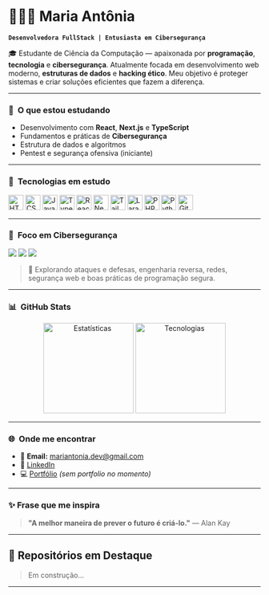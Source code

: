 # 👩🏻‍💻 Maria Antônia

**`Desenvolvedora FullStack | Entusiasta em Cibersegurança`**

🎓 Estudante de Ciência da Computação — apaixonada por **programação**, **tecnologia** e **cibersegurança**. Atualmente focada em desenvolvimento web moderno, **estruturas de dados** e **hacking ético**. Meu objetivo é proteger sistemas e criar soluções eficientes que fazem a diferença.

---

### 🧠 &nbsp;O que estou estudando
- Desenvolvimento com **React**, **Next.js** e **TypeScript**
- Fundamentos e práticas de **Cibersegurança**
- Estrutura de dados e algoritmos
- Pentest e segurança ofensiva (iniciante)

---

### 🤖 &nbsp;Tecnologias em estudo

<p align="left">
  <img title="HTML" alt="HTML" src="https://cdn.jsdelivr.net/gh/devicons/devicon/icons/html5/html5-original.svg" width="30" />
  <img title="CSS" alt="CSS" src="https://cdn.jsdelivr.net/gh/devicons/devicon/icons/css3/css3-original.svg" width="30" />
  <img title="JavaScript" alt="JavaScript" src="https://cdn.jsdelivr.net/gh/devicons/devicon/icons/javascript/javascript-original.svg" width="30" />
  <img title="TypeScript" alt="TypeScript" src="https://cdn.jsdelivr.net/gh/devicons/devicon/icons/typescript/typescript-original.svg" width="30" />
  <img title="React" alt="React" src="https://cdn.jsdelivr.net/gh/devicons/devicon/icons/react/react-original.svg" width="30" />
  <img title="Next.js" alt="Next.js" src="https://cdn.jsdelivr.net/gh/devicons/devicon/icons/nextjs/nextjs-original.svg" width="30" />
  <img title="Tailwind" alt="Tailwind" src="https://cdn.jsdelivr.net/gh/devicons/devicon/icons/tailwindcss/tailwindcss-original.svg" width="30" />
  <img title="Laravel" alt="Laravel" src="https://cdn.jsdelivr.net/gh/devicons/devicon/icons/laravel/laravel-original.svg" width="30" />
  <img title="PHP" alt="PHP" src="https://cdn.jsdelivr.net/gh/devicons/devicon/icons/php/php-original.svg" width="30" />
  <img title="Python" alt="Python" src="https://cdn.jsdelivr.net/gh/devicons/devicon/icons/python/python-original.svg" width="30" />
  <img title="Git" alt="Git" src="https://cdn.jsdelivr.net/gh/devicons/devicon/icons/git/git-original.svg" width="30" />
</p>

---

### 🔐 &nbsp;Foco em Cibersegurança

<p>
  <img src="https://img.shields.io/badge/Segurança%20Ofensiva-red?style=for-the-badge&logo=hackthebox&logoColor=white" />
  <img src="https://img.shields.io/badge/Hacking%20Ético-black?style=for-the-badge&logo=virustotal&logoColor=white" />
  <img src="https://img.shields.io/badge/Defesa%20de%20Sistemas-blue?style=for-the-badge&logo=shield&logoColor=white" />
</p>

> 🧩 Explorando ataques e defesas, engenharia reversa, redes, segurança web e boas práticas de programação segura.

---

### 📊 &nbsp;GitHub Stats

<p align="center">
  <img alt="Estatísticas" height="180em" src="https://github-readme-stats.vercel.app/api?username=mariantonia-ac&show_icons=true&theme=tokyonight&include_all_commits=true&locale=pt-br" />
  <img alt="Tecnologias" height="180em" src="https://github-readme-stats.vercel.app/api/top-langs/?username=mariantonia-ac&theme=tokyonight&layout=compact&custom_title=Principais Tecnologias" />
</p>

---

### 🌐 &nbsp;Onde me encontrar
- 📧 **Email:** mariantonia.dev@gmail.com 
- 💼 [LinkedIn](https://www.linkedin.com/in/maria-ant%C3%B4nia-alves-curcino-856a2b264/)  
- 💻 [Portfólio](https://seuportfolio.dev/) _(sem portfolio no momento)_

---

### ✨ Frase que me inspira

> **"A melhor maneira de prever o futuro é criá-lo."** — Alan Kay

---

## 💾 Repositórios em Destaque
> Em construção... 

---



